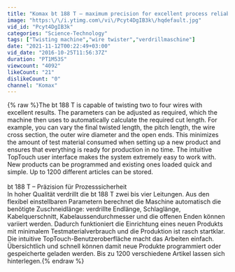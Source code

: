 ```yaml
---
title: "Komax bt 188 T – maximum precision for excellent process reliability"
image: "https:\/\/i.ytimg.com\/vi\/Pcyt4DgIB3k\/hqdefault.jpg"
vid_id: "Pcyt4DgIB3k"
categories: "Science-Technology"
tags: ["Twisting machine","wire twister","verdrillmaschine"]
date: "2021-11-12T00:22:49+03:00"
vid_date: "2016-10-25T11:56:37Z"
duration: "PT1M53S"
viewcount: "4092"
likeCount: "21"
dislikeCount: "0"
channel: "Komax"
---
```

{% raw %}The bt 188 T is capable of twisting two to four wires with excellent results. The parameters can be adjusted as required, which the machine then uses to automatically calculate the required cut length. For example, you can vary the final twisted length, the pitch length, the wire cross section, the outer wire diameter and the open ends. This minimizes the amount of test material consumed when setting up a new product and ensures that everything is ready for production in no time. The intuitive TopTouch user interface makes the system extremely easy to work with. New products can be programmed and existing ones loaded quick and simple. Up to 1200 different articles can be stored.<br /><br />bt 188 T – Präzision für Prozesssicherheit<br />In hoher Qualität verdrillt die bt 188 T zwei bis vier Leitungen. Aus den flexibel einstellbaren Parametern berechnet die Maschine automatisch die benötigte Zuschneidlänge: verdrillte Endlänge, Schlaglänge, Kabelquerschnitt, Kabelaussendurchmesser und die offenen Enden können variiert werden. Dadurch funktioniert die Einrichtung eines neuen Produkts mit minimalem Testmaterialverbrauch und die Produktion ist rasch startklar. Die intuitive TopTouch-Benutzeroberfläche macht das Arbeiten einfach. Übersichtlich und schnell können damit neue Produkte programmiert oder gespeicherte geladen werden. Bis zu 1200 verschiedene Artikel lassen sich hinterlegen.{% endraw %}
